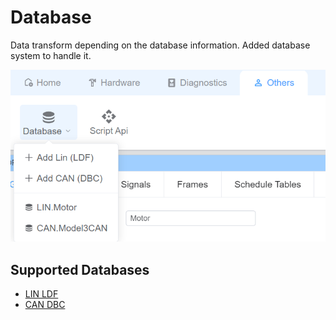 # Database

Data transform depending on the database information. Added database system to handle it.

![alt text](image-3.png)

## Supported Databases

* [LIN LDF](./ldf)
* [CAN DBC](./dbc)
